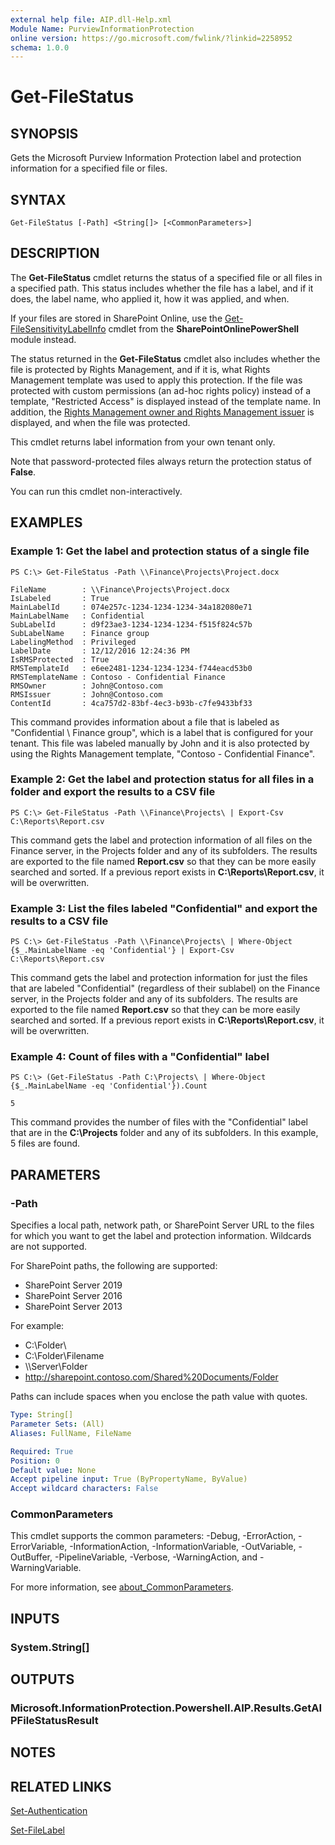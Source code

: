 ```yaml
---
external help file: AIP.dll-Help.xml
Module Name: PurviewInformationProtection
online version: https://go.microsoft.com/fwlink/?linkid=2258952
schema: 1.0.0
---
```


# Get-FileStatus

## SYNOPSIS
Gets the Microsoft Purview Information Protection label and protection information for a specified file or files.

## SYNTAX

```
Get-FileStatus [-Path] <String[]> [<CommonParameters>]
```

## DESCRIPTION
The **Get-FileStatus** cmdlet returns the status of a specified file or all files in a specified path. This status includes whether the file has a label, and if it does, the label name, who applied it, how it was applied, and when. 

If your files are stored in SharePoint Online, use the [Get-FileSensitivityLabelInfo](/powershell/module/sharepoint-online/get-filesensitivitylabelinfo) cmdlet from the **SharePointOnlinePowerShell** module instead.

The status returned in the **Get-FileStatus** cmdlet also includes whether the file is protected by Rights Management, and if it is, what Rights Management template was used to apply this protection. If the file was protected with custom permissions (an ad-hoc rights policy) instead of a template, "Restricted Access" is displayed instead of the template name. In addition, the [Rights Management owner and Rights Management issuer](/information-protection/configure-usage-rights#rights-management-issuer-and-rights-management-owner) is displayed, and when the file was protected.

This cmdlet returns label information from your own tenant only.

Note that password-protected files always return the protection status of **False**.

You can run this cmdlet non-interactively. 

## EXAMPLES


### Example 1: Get the label and protection status of a single file

```
PS C:\> Get-FileStatus -Path \\Finance\Projects\Project.docx

FileName        : \\Finance\Projects\Project.docx
IsLabeled       : True
MainLabelId     : 074e257c-1234-1234-1234-34a182080e71
MainLabelName   : Confidential
SubLabelId      : d9f23ae3-1234-1234-1234-f515f824c57b
SubLabelName    : Finance group
LabelingMethod  : Privileged
LabelDate       : 12/12/2016 12:24:36 PM
IsRMSProtected  : True
RMSTemplateId   : e6ee2481-1234-1234-1234-f744eacd53b0
RMSTemplateName : Contoso - Confidential Finance
RMSOwner        : John@Contoso.com
RMSIssuer       : John@Contoso.com
ContentId       : 4ca757d2-83bf-4ec3-b93b-c7fe9433bf33
```

This command provides information about a file that is labeled as "Confidential \ Finance group", which is a label that is configured for your tenant. This file was labeled manually by John and it is also protected by using the Rights Management template, "Contoso - Confidential Finance". 

### Example 2: Get the label and protection status for all files in a  folder and export the results to a CSV file
```
PS C:\> Get-FileStatus -Path \\Finance\Projects\ | Export-Csv C:\Reports\Report.csv
```

This command gets the label and protection information of all files on the Finance server, in the Projects folder and any of its subfolders. The results are exported to the file named **Report.csv** so that they can be more easily searched and sorted. If a previous report exists in **C:\Reports\Report.csv**, it will be overwritten.

### Example 3: List the files labeled "Confidential" and export the results to a CSV file
```
PS C:\> Get-FileStatus -Path \\Finance\Projects\ | Where-Object {$_.MainLabelName -eq 'Confidential'} | Export-Csv C:\Reports\Report.csv
```

This command gets the label and protection information for just the files that are labeled "Confidential" (regardless of their sublabel) on the Finance server, in the Projects folder and any of its subfolders. The results are exported to the file named **Report.csv** so that they can be more easily searched and sorted. If a previous report exists in **C:\Reports\Report.csv**, it will be overwritten.

### Example 4: Count of files with a "Confidential" label
```
PS C:\> (Get-FileStatus -Path C:\Projects\ | Where-Object {$_.MainLabelName -eq 'Confidential'}).Count

5
```

This command provides the number of files with the "Confidential" label that are in the **C:\Projects** folder and any of its subfolders. In this example, 5 files are found.

## PARAMETERS

### -Path

Specifies a local path, network path, or SharePoint Server URL to the files for which you want to get the label and protection information. Wildcards are not supported.

For SharePoint paths, the following are supported:

- SharePoint Server 2019
- SharePoint Server 2016
- SharePoint Server 2013

For example:

- C:\Folder\
- C:\Folder\Filename
- \\\Server\Folder
- http://sharepoint.contoso.com/Shared%20Documents/Folder

Paths can include spaces when you enclose the path value with quotes.

```yaml
Type: String[]
Parameter Sets: (All)
Aliases: FullName, FileName

Required: True
Position: 0
Default value: None
Accept pipeline input: True (ByPropertyName, ByValue)
Accept wildcard characters: False
```

### CommonParameters
This cmdlet supports the common parameters: -Debug, -ErrorAction, -ErrorVariable, -InformationAction, -InformationVariable, -OutVariable, -OutBuffer, -PipelineVariable, -Verbose, -WarningAction, and -WarningVariable. 

For more information, see [about_CommonParameters](/powershell/module/microsoft.powershell.core/about/about_commonparameters).

## INPUTS

### System.String[]

## OUTPUTS

### Microsoft.InformationProtection.Powershell.AIP.Results.GetAIPFileStatusResult

## NOTES

## RELATED LINKS

[Set-Authentication](Set-Authentication.md)

[Set-FileLabel](Set-FileLabel.md)
